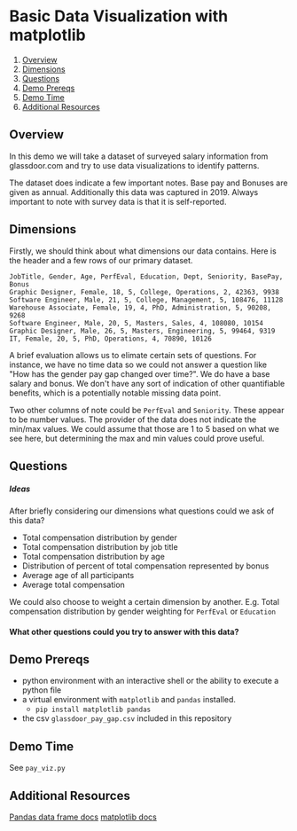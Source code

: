 # Basic Data Visualization with matplotlib

1. [Overview](#overview)
2. [Dimensions](#dimensions)
3. [Questions](#questions)
4. [Demo Prereqs](#demo-prereqs)
5. [Demo Time](#demo-time)
6. [Additional Resources](#additional-resources)

## Overview
In this demo we will take a dataset of surveyed salary information from glassdoor.com and try to use data visualizations to identify patterns.

The dataset does indicate a few important notes. Base pay and Bonuses are given as annual. Additionally this data was captured in 2019. Always important to note with survey data is that it is self-reported.

## Dimensions
Firstly, we should think about what dimensions our data contains. Here is the header and a few rows of our primary dataset.

```csv
JobTitle, Gender, Age, PerfEval, Education, Dept, Seniority, BasePay, Bonus
Graphic Designer, Female, 18, 5, College, Operations, 2, 42363, 9938
Software Engineer, Male, 21, 5, College, Management, 5, 108476, 11128
Warehouse Associate, Female, 19, 4, PhD, Administration, 5, 90208, 9268
Software Engineer, Male, 20, 5, Masters, Sales, 4, 108080, 10154
Graphic Designer, Male, 26, 5, Masters, Engineering, 5, 99464, 9319
IT, Female, 20, 5, PhD, Operations, 4, 70890, 10126
```

A brief evaluation allows us to elimate certain sets of questions. For instance, we have no time data so we could not answer a question like "How has the gender pay gap changed over time?". We do have a base salary and bonus. We don't have any sort of indication of other quantifiable benefits, which is a potentially notable missing data point.

Two other columns of note could be `PerfEval` and `Seniority`. These appear to be number values. The provider of the data does not indicate the min/max values. We could assume that those are 1 to 5 based on what we see here, but determining the max and min values could prove useful.

## Questions

##### Ideas
After briefly considering our dimensions what questions could we ask of this data?
  - Total compensation distribution by gender
  - Total compensation distribution by job title
  - Total compensation distribution by age
  - Distribution of percent of total compensation represented by bonus
  - Average age of all participants
  - Average total compensation

We could also choose to weight a certain dimension by another. E.g. Total compensation distribution by gender weighting for `PerfEval` or `Education`

#### What other questions could you try to answer with this data?

## Demo Prereqs
- python environment with an interactive shell or the ability to execute a python file
- a virtual environment with `matplotlib` and `pandas` installed.
  - `pip install matplotlib pandas`
- the csv `glassdoor_pay_gap.csv` included in this repository

## Demo Time
See `pay_viz.py`

## Additional Resources
[Pandas data frame docs](https://pandas.pydata.org/docs/reference/api/pandas.DataFrame.html)
[matplotlib docs](https://matplotlib.org/stable/)